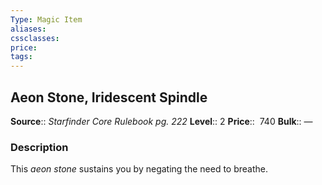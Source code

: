 ```yaml
---
Type: Magic Item
aliases:
cssclasses:
price: 
tags:
---
```

## Aeon Stone, Iridescent Spindle

**Source**:: _Starfinder Core Rulebook pg. 222_
**Level**:: 2
**Price**::  740
**Bulk**:: —

### Description

This _aeon stone_ sustains you by negating the need to breathe.